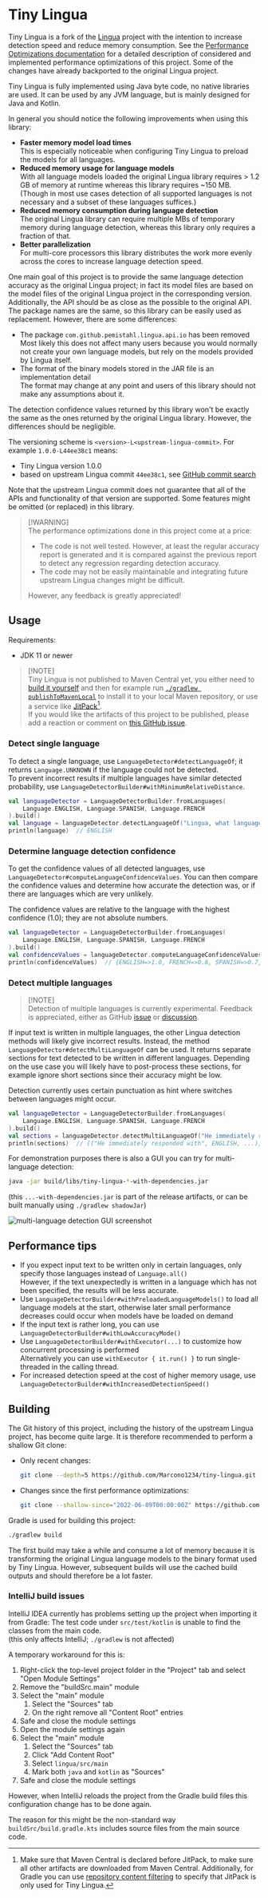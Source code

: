 # Tiny Lingua

Tiny Lingua is a fork of the [Lingua](https://github.com/pemistahl/lingua) project with the intention
to increase detection speed and reduce memory consumption. See the [Performance Optimizations documentation](./Performance%20Optimizations.md)
for a detailed description of considered and implemented performance optimizations of this project.
Some of the changes have already backported to the original Lingua project.

Tiny Lingua is fully implemented using Java byte code, no native libraries are used. It can be used
by any JVM language, but is mainly designed for Java and Kotlin.

In general you should notice the following improvements when using this library:
- **Faster memory model load times**\
  This is especially noticeable when configuring Tiny Lingua to preload the models for all languages.
- **Reduced memory usage for language models**\
  With all language models loaded the original Lingua library requires > 1.2 GB of memory at runtime
  whereas this library requires ~150 MB. (Though in most use cases detection of all supported languages
  is not necessary and a subset of these languages suffices.)
- **Reduced memory consumption during language detection**\
  The original Lingua library can require multiple MBs of temporary memory during language detection,
  whereas this library only requires a fraction of that.
- **Better parallelization**\
  For multi-core processors this library distributes the work more evenly across the cores to increase
  language detection speed.

One main goal of this project is to provide the same language detection accuracy as the original Lingua
project; in fact its model files are based on the model files of the original Lingua project in the
corresponding version. Additionally, the API should be as close as the possible to the original API.
The package names are the same, so this library can be easily used as replacement.
However, there are some differences:
- The package `com.github.pemistahl.lingua.api.io` has been removed\
  Most likely this does not affect many users because you would normally not create your own language
  models, but rely on the models provided by Lingua itself.
- The format of the binary models stored in the JAR file is an implementation detail\
  The format may change at any point and users of this library should not make any assumptions about it.

The detection confidence values returned by this library won't be exactly the same as the ones
returned by the original Lingua library. However, the differences should be negligible.

The versioning scheme is `<version>-L<upstream-lingua-commit>`. For example `1.0.0-L44ee38c1` means:
- Tiny Lingua version 1.0.0
- based on upstream Lingua commit `44ee38c1`, see [GitHub commit search](https://github.com/search?q=repo%3Apemistahl%2Flingua+44ee38c1ba79698e704f217162f625bd87632d6a&type=commits)

Note that the upstream Lingua commit does not guarantee that all of the APIs and functionality of that version
are supported. Some features might be omitted (or replaced) in this library.

> [!WARNING]\
> The performance optimizations done in this project come at a price:
> - The code is not well tested. However, at least the regular accuracy report is generated and it is
>   compared against the previous report to detect any regression regarding detection accuracy.
> - The code may not be easily maintainable and integrating future upstream Lingua changes might be
>   difficult.
> 
> However, any feedback is greatly appreciated!

## Usage

Requirements:
- JDK 11 or newer

> [!NOTE]\
> Tiny Lingua is not published to Maven Central yet, you either need to [build it yourself](#building) and
> then for example run [`./gradlew publishToMavenLocal`](https://docs.gradle.org/8.10.1/userguide/publishing_maven.html#publishing_maven:install)
> to install it to your local Maven repository, or use a service like [JitPack](https://jitpack.io/#Marcono1234/tiny-lingua)[^1].\
> If you would like the artifacts of this project to be published, please add a reaction or comment on [this GitHub issue](https://github.com/Marcono1234/tiny-lingua/issues/5).

### Detect single language

To detect a single language, use `LanguageDetector#detectLanguageOf`; it returns `Language.UNKNOWN` if the language could not be detected.\
To prevent incorrect results if multiple languages have similar detected probability, use `LanguageDetectorBuilder#withMinimumRelativeDistance`.

```kotlin
val languageDetector = LanguageDetectorBuilder.fromLanguages(
    Language.ENGLISH, Language.SPANISH, Language.FRENCH
).build()
val language = languageDetector.detectLanguageOf("Lingua, what language is this?")
println(language)  // ENGLISH
```

### Determine language detection confidence

To get the confidence values of all detected languages, use `LanguageDetector#computeLanguageConfidenceValues`.
You can then compare the confidence values and determine how accurate the detection was, or if there
are languages which are very unlikely.

The confidence values are relative to the language with the highest confidence (1.0); they are not absolute numbers.

```kotlin
val languageDetector = LanguageDetectorBuilder.fromLanguages(
    Language.ENGLISH, Language.SPANISH, Language.FRENCH
).build()
val confidenceValues = languageDetector.computeLanguageConfidenceValues("Lingua, what language is this?")
println(confidenceValues)  // {ENGLISH=>1.0, FRENCH=>0.8, SPANISH=>0.7}
```

### Detect multiple languages

> [!NOTE]\
> Detection of multiple languages is currently experimental. Feedback is appreciated, either as GitHub [issue](https://github.com/Marcono1234/tiny-lingua/issues)
> or [discussion](https://github.com/Marcono1234/tiny-lingua/discussions).
 
If input text is written in multiple languages, the other Lingua detection methods will likely give incorrect
results. Instead, the method `LanguageDetector#detectMultiLanguageOf` can be used. It returns separate sections
for text detected to be written in different languages. Depending on the use case you will likely have to
post-process these sections, for example ignore short sections since their accuracy might be low.

Detection currently uses certain punctuation as hint where switches between languages might occur.

```kotlin
val languageDetector = LanguageDetectorBuilder.fromLanguages(
    Language.ENGLISH, Language.SPANISH, Language.FRENCH
).build()
val sections = languageDetector.detectMultiLanguageOf("He immediately responded with: No hablo español")
println(sections)  // [("He immediately responded with", ENGLISH, ...), ("No hablo español", SPANISH, ...)]
```

For demonstration purposes there is also a GUI you can try for multi-language detection:
```sh
java -jar build/libs/tiny-lingua-*-with-dependencies.jar
```
(this `...-with-dependencies.jar` is part of the release artifacts, or can be built manually using `./gradlew shadowJar`)

![multi-language detection GUI screenshot](./images/multi-language-detection-gui.png)

## Performance tips

- If you expect input text to be written only in certain languages, only specify those languages instead of `Language.all()`\
  However, if the text unexpectedly is written in a language which has not been specified, the results will be less accurate.
- Use `LanguageDetectorBuilder#withPreloadedLanguageModels()` to load all language models at the start, otherwise later
  small performance decreases could occur when models have be loaded on demand
- If the input text is rather long, you can use `LanguageDetectorBuilder#withLowAccuracyMode()`
- Use `LanguageDetectorBuilder#withExecutor(...)` to customize how concurrent processing is performed\
  Alternatively you can use `withExecutor { it.run() }` to run single-threaded in the calling thread.
- For increased detection speed at the cost of higher memory usage, use `LanguageDetectorBuilder#withIncreasedDetectionSpeed()`

## Building

The Git history of this project, including the history of the upstream Lingua project, has become quite
large. It is therefore recommended to perform a shallow Git clone:

- Only recent changes:
    ```sh
    git clone --depth=5 https://github.com/Marcono1234/tiny-lingua.git
    ```
- Changes since the first performance optimizations:
    ```sh
    git clone --shallow-since="2022-06-09T00:00:00Z" https://github.com/Marcono1234/tiny-lingua.git
    ```

Gradle is used for building this project:
```sh
./gradlew build
```

The first build may take a while and consume a lot of memory because it is transforming the original
Lingua language models to the binary format used by Tiny Lingua. However, subsequent builds will
use the cached build outputs and should therefore be a lot faster.

### IntelliJ build issues

IntelliJ IDEA currently has problems setting up the project when importing it from Gradle: The test
code under `src/test/kotlin` is unable to find the classes from the main code.\
(this only affects IntelliJ; `./gradlew` is not affected)

A temporary workaround for this is:
1. Right-click the top-level project folder in the "Project" tab and select "Open Module Settings"
2. Remove the "buildSrc.main" module 
3. Select the "main" module
   1. Select the "Sources" tab
   2. On the right remove all "Content Root" entries
4. Safe and close the module settings
5. Open the module settings again 
6. Select the "main" module
   1. Select the "Sources" tab
   2. Click "Add Content Root"
   3. Select `lingua/src/main`
   4. Mark both `java` and `kotlin` as "Sources"
7. Safe and close the module settings

However, when IntelliJ reloads the project from the Gradle build files this configuration change
has to be done again.

The reason for this might be the non-standard way `buildSrc/build.gradle.kts` includes source files from
the main source code.

[^1]: Make sure that Maven Central is declared before JitPack, to make sure all other artifacts are downloaded
from Maven Central. Additionally, for Gradle you can use [repository content filtering](https://docs.gradle.org/8.10.1/userguide/declaring_repositories_adv.html#declaring_content_exclusively_found_in_one_repository)
to specify that JitPack is only used for Tiny Lingua.
